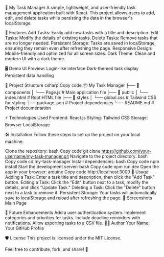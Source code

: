 📝 My Task Manager
A simple, lightweight, and user-friendly task management application built with React. This project allows users to add, edit, and delete tasks while persisting the data in the browser's localStorage.

🚀 Features
Add Tasks: Easily add new tasks with a title and description.
Edit Tasks: Modify the details of existing tasks.
Delete Tasks: Remove tasks that are no longer needed.
Persistent Storage: Tasks are saved in localStorage, ensuring they remain even after refreshing the page.
Responsive Design: Mobile-friendly and optimized for all screen sizes.
Dark Theme: Clean and modern UI with a dark theme.

🖥️ Demo
UI Preview:
Login-like interface
Dark-themed task display
Persistent data handling

📂 Project Structure
csharp
Copy code
📦 My Task Manager
├── 📁 components
│   └── Page.js          # Main application file
├── 📁 public
│   └── index.html       # Root HTML file
├── 📁 styles
│   └── global.css       # Tailwind CSS for styling
├── package.json         # Project dependencies
└── README.md            # Project documentation

⚡ Technologies Used
Frontend: React.js
Styling: Tailwind CSS
Storage: Browser LocalStorage

🛠️ Installation
Follow these steps to set up the project on your local machine:

Clone the repository:
bash
Copy code
git clone https://github.com/your-username/my-task-manager.git
Navigate to the project directory:
bash
Copy code
cd my-task-manager
Install dependencies:
bash
Copy code
npm install
Start the development server:
bash
Copy code
npm run dev
Open the app in your browser:
arduino
Copy code
http://localhost:3000
🔧 Usage
Adding a Task: Enter a task title and description, then click the "Add Task" button.
Editing a Task: Click the "Edit" button next to a task, modify the details, and click "Update Task."
Deleting a Task: Click the "Delete" button next to a task to remove it.
Persistent Storage: Your tasks will automatically save to localStorage and reload after refreshing the page.
🌟 Screenshots
Main Page

🚀 Future Enhancements
Add a user authentication system.
Implement categories and priorities for tasks.
Include deadline reminders with notifications.
Allow exporting tasks to a CSV file.
🧑‍💻 Author
Your Name: Your GitHub Profile

🛡️ License
This project is licensed under the MIT License.

Feel free to contribute, fork, and share! 🎉


